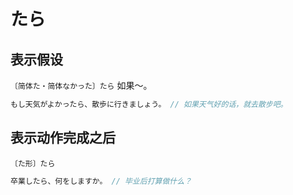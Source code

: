 # たら

## 表示假设

`〔简体た・简体なかった〕たら` 如果～。

```js
もし天気がよかったら、散歩に行きましょう。 // 如果天气好的话，就去散步吧。
```

## 表示动作完成之后

`〔た形〕たら`

```js
卒業したら、何をしますか。 // 毕业后打算做什么？
```
